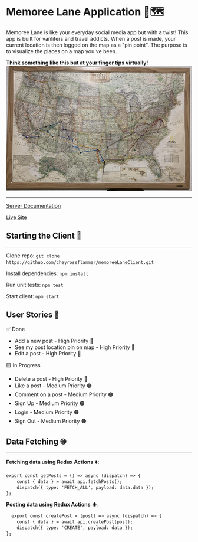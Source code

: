 # Memoree Lane Application 📍🗺️

Memoree Lane is like your everyday social media app but with a twist! This app is built for vanlifers and travel addicts. When a post is made, your current location is then logged on the map as a "pin point". The purpose is to visualize the places on a map you've been.

**Think something like this but at your finger tips virtually!**
![map-example](public/assets/image.jpg)

---

[Server Documentation](https://github.com/cheyroseflammer/memoreeLaneServer)

[Live Site](http://cominsooon.com)

## Starting the Client 🚀

---

Clone repo: `git clone https://github.com/cheyroseflammer/memoreeLaneClient.git`

Install dependencies: `npm install`

Run unit tests: `npm test`

Start client: `npm start`

## User Stories 👤

✅ Done

- Add a new post - High Priority 🔴
- See my post location pin on map - High Priority 🔴
- Edit a post - High Priority 🔴

🟨 In Progress

- Delete a post - High Priority 🔴
- Like a post - Medium Priority 🟠
- Comment on a post - Medium Priority 🟠
- Sign Up - Medium Priority 🟠
- Login - Medium Priority 🟠
- Sign Out - Medium Priority 🟠

## Data Fetching 🌐

---

**Fetching data using Redux Actions** ⬇️:

```
export const getPosts = () => async (dispatch) => {
    const { data } = await api.fetchPosts();
    dispatch({ type: 'FETCH_ALL', payload: data.data });
};
```

**Posting data using Redux Actions** ⬆️:

```
  export const createPost = (post) => async (dispatch) => {
    const { data } = await api.createPost(post);
    dispatch({ type: 'CREATE', payload: data });
};
```
